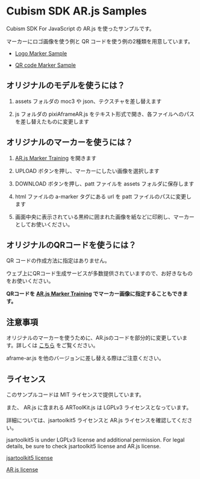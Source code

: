 ﻿# Cubism SDK AR.js Samples

Cubism SDK For JavaScript の AR.js を使ったサンプルです。  

マーカーにロゴ画像を使う例と QR コードを使う例の2種類を用意しています。

- [Logo Marker Sample](https://live2d.github.io/CubismARjsSample/)

- [QR code Marker Sample](https://live2d.github.io/CubismARjsSample/qr_marker.html)

## オリジナルのモデルを使うには？

1. assets フォルダの moc3 や json、テクスチャを差し替えます

2. js フォルダの pixiAframeAR.js をテキスト形式で開き、各ファイルへのパスを差し替えたものに変更します

## オリジナルのマーカーを使うには？

1. [AR.js Marker Training](https://jeromeetienne.github.io/AR.js/three.js/examples/marker-training/examples/generator.html) を開きます

2. UPLOAD ボタンを押し、マーカーにしたい画像を選択します

3. DOWNLOAD ボタンを押し、patt ファイルを assets フォルダに保存します

4. html ファイルの a-marker タグにある url を patt ファイルのパスに変更します

5. 画面中央に表示されている黒枠に囲まれた画像を紙などに印刷し、マーカーとしてお使いください。

## オリジナルのQRコードを使うには？

QR コードの作成方法に指定はありません。

ウェブ上にQRコード生成サービスが多数提供されていますので、お好きなものをお使いください。

**QRコードを [AR.js Marker Training](https://jeromeetienne.github.io/AR.js/three.js/examples/marker-training/examples/generator.html) でマーカー画像に指定することもできます。**

## 注意事項

オリジナルのマーカーを使うために、AR.jsのコードを部分的に変更しています。詳しくは [こちら](https://github.com/wimvdc/AR.js/commit/950e82db6d0c3851647d429282c5ade52ee95891) をご覧ください。

aframe-ar.js を他のバージョンに差し替える際はご注意ください。

## ライセンス

このサンプルコードは MIT ライセンスで提供しています。

また、 AR.js に含まれる ARToolKit.js は LGPLv3 ライセンスとなっています。

詳細については、jsartoolkit5 ライセンスと AR.js ライセンスを確認してください。

jsartoolkit5 is under LGPLv3 license and additional permission.
For legal details, be sure to check jsartoolkit5 license and AR.js license.

[jsartoolkit5 license](https://github.com/artoolkit/jsartoolkit5/blob/master/LICENSE.txt)

[AR.js license](https://github.com/jeromeetienne/AR.js/blob/master/LICENSE.txt)
